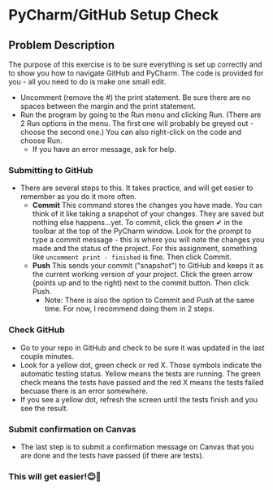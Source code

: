 # PyCharm/GitHub Setup Check

## Problem Description
The purpose of this exercise is to be sure everything is set up correctly and to show you how to navigate GitHub and PyCharm. The code is provided for you - all you need to do is make one small edit.

* Uncomment (remove the #) the print statement. Be sure there are no spaces between the margin and the print statement.
* Run the program by going to the Run menu and clicking Run. (There are 2 Run options in the menu. The first one will probably be greyed out - choose the second one.) You can also right-click on the code and choose Run.
  * If you have an error message, ask for help.

### Submitting to GitHub
* There are several steps to this. It takes practice, and will get easier to remember as you do it more often.
  * **Commit**  This command stores the changes you have made. You can think of it like taking a snapshot of your changes. They are saved but nothing else happens...yet. To commit, click the green ✔ in the toolbar at the top of the PyCharm window. Look for the prompt to type a commit message - this is where you will note the changes you made and the status of the project. For this assignment, something like `uncomment print - finished` is fine. Then click Commit.
  * **Push** This sends your commit ("snapshot") to GitHub and keeps it as the current working version of your project. Click the green arrow (points up and to the right) next to the commit button. Then click Push.
    * Note: There is also the option to Commit and Push at the same time. For now, I recommend doing them in 2 steps.
 
 ### Check GitHub
 * Go to your repo in GitHub and check to be sure it was updated in the last couple minutes.
 * Look for a yellow dot, green check or red X. Those symbols indicate the automatic testing status. Yellow means the tests are running. The green check means the tests have passed and the red X means the tests failed becuase there is an error somewhere.
  * If you see a yellow dot, refresh the screen until the tests finish and you see the result. 

### Submit confirmation on Canvas
* The last step is to submit a confirmation message on Canvas that you are done and the tests have passed (if there are tests).

### This will get easier!😊🦉

